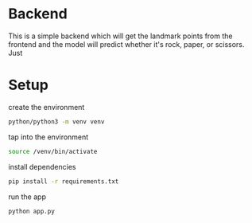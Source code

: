 # Backend
This is a simple backend which will get the landmark points from the frontend and the model will predict whether it's rock, paper, or scissors. Just

# Setup
create the environment
```bash
python/python3 -m venv venv
```
tap into the environment
```bash
source /venv/bin/activate
``` 
install dependencies
```bash
pip install -r requirements.txt 
```

run the app
```bash
python app.py
```
